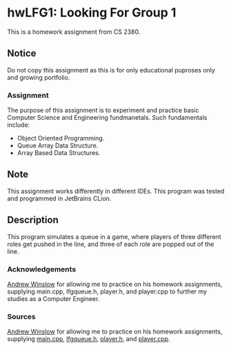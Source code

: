 # hwLFG1: Looking For Group 1
This is a homework assignment from CS 2380.

## Notice
Do not copy this assignment as this is for only educational puproses only and growing portfolio.

### Assignment
The purpose of this assignment is to experiment and practice basic Computer Science and Engineering fundmanetals. Such fundamentals include:
- Object Oriented Programming.
- Queue Array Data Structure.
- Array Based Data Structures.

## Note
This assignment works differently in different IDEs. This program was tested and programmed in JetBrains CLion.

## Description
This program simulates a queue in a game, where players of three different roles get pushed in the line, and three of each role are popped out of the line.

### Acknowledgements
[Andrew Winslow](https://github.com/andrewwinslow) for allowing me to practice on his homework assignments, supplying main.cpp, lfgqueue.h, player.h, and player.cpp to further my studies as a Computer Engineer.

### Sources
[Andrew Winslow](https://github.com/andrewwinslow/cs2/tree/master/hwLFG1) for allowing me to practice on his homework assignments, 
supplying [main.cpp](https://github.com/andrewwinslow/cs2/blob/master/hwLFG1/main.cpp), [lfgqueue.h](https://github.com/andrewwinslow/cs2/blob/master/hwLFG1/lfgqueue.h), 
[player.h](https://github.com/andrewwinslow/cs2/blob/master/hwLFG1/player.h), and [player.cpp](https://github.com/andrewwinslow/cs2/blob/master/hwLFG1/player.cpp).
